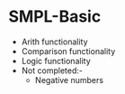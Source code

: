 # SMPL-Basic
 - Arith functionality
 - Comparison functionality
 - Logic functionality
 - Not completed:-
 	- Negative numbers
